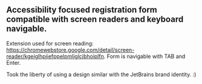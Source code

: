 ## Accessibility focused registration form compatible with screen readers and keyboard navigable.

Extension used for screen reading: https://chromewebstore.google.com/detail/screen-reader/kgejglhpjiefppelpmljglcjbhoiplfn.
Form is navigable with TAB and Enter.

Took the liberty of using a design similar with the JetBrains brand identity. :)
 
